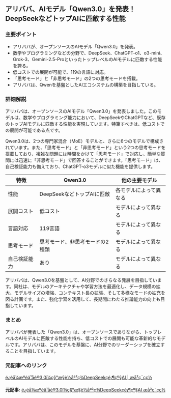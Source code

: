 ## アリババ、AIモデル「Qwen3.0」を発表！DeepSeekなどトップAIに匹敵する性能

### 主要ポイント

* アリババが、オープンソースのAIモデル「Qwen3.0」を発表。
* 数学やプログラミングなどの分野で、DeepSeek、ChatGPT-o1、o3-mini、Grok-3、Gemini-2.5-ProといったトップレベルのAIモデルに匹敵する性能を誇る。
* 低コストでの展開が可能で、119の言語に対応。
* 「思考モード」と「非思考モード」の2つの思考モードを搭載。
* アリババは、Qwenを基盤としたAIエコシステムの構築を目指している。

### 詳細解説

アリババは、オープンソースのAIモデル「Qwen3.0」を発表しました。このモデルは、数学やプログラミング能力において、DeepSeekやChatGPTなど、既存のトップAIモデルに匹敵する性能を実現しています。特筆すべきは、低コストでの展開が可能である点です。

Qwen3.0は、2つの専門家混合（MoE）モデルと、さらに6つのモデルで構成されています。また、「思考モード」と「非思考モード」という2つの思考モードを搭載しており、複雑な問題には時間をかけて「思考モード」で対応し、簡単な質問には迅速に「非思考モード」で回答することができます。「思考モード」は、自己検証能力も備えており、ChatGPT-o3モデルに似た機能を提供します。

| 特徴 | Qwen3.0 | 他の主要モデル |
| -------------- | ----------------------------------------- | ------------------------------ |
| 性能 | DeepSeekなどトップAIに匹敵 | 各モデルによって異なる |
| 展開コスト | 低コスト | モデルによって異なる |
| 言語対応 | 119言語 | モデルによって異なる |
| 思考モード | 思考モード、非思考モードの2種類 | モデルによって異なる |
| 自己検証能力 | あり | モデルによって異なる |

アリババは、Qwen3.0を基盤として、AI分野でのさらなる発展を目指しています。同社は、モデルのアーキテクチャや学習方法を最適化し、データ規模の拡大、モデルサイズの増強、コンテキスト長の拡張、そして多様なモードの拡充を図る計画です。また、強化学習を活用して、長期間にわたる推論能力の向上も目指しています。

### まとめ

アリババが発表した「Qwen3.0」は、オープンソースでありながら、トップレベルのAIモデルに匹敵する性能を持ち、低コストでの展開も可能な革新的なモデルです。アリババは、このモデルを基盤に、AI分野でのリーダーシップを確立することを目指しています。

### 元記事へのリンク

[é¿éå¼æºéä¹åé®3.0ï¼ç§°æ§è½åª²ç¾DeepSeekç­é¡¶çº§AI | æå²ç¯çç½](https://www.stnn.cc/finance/202404/t20240429_11566690.html)


**元記事:** [é¿éå¼æºéä¹åé®3.0ï¼ç§°æ§è½åª²ç¾DeepSeekç­é¡¶çº§AI æå²ç¯çç½](https://m.stnn.cc/c/2025-04-29/3976912.shtml)